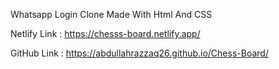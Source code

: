 Whatsapp Login Clone Made With Html And CSS



Netlify Link : https://chesss-board.netlify.app/



GitHub Link : https://abdullahrazzaq26.github.io/Chess-Board/
